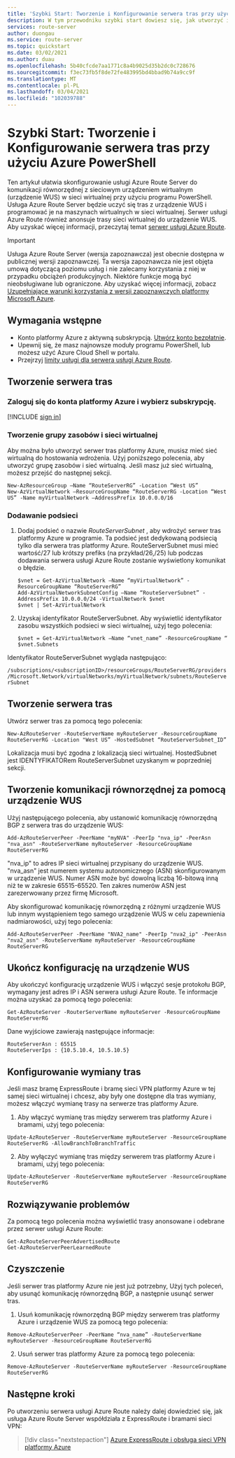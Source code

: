 ```yaml
---
title: 'Szybki Start: Tworzenie i Konfigurowanie serwera tras przy użyciu Azure PowerShell'
description: W tym przewodniku szybki start dowiesz się, jak utworzyć i skonfigurować serwer tras przy użyciu Azure PowerShell.
services: route-server
author: duongau
ms.service: route-server
ms.topic: quickstart
ms.date: 03/02/2021
ms.author: duau
ms.openlocfilehash: 5b40cfcde7aa1771c8a4b9025d35b2dc0c728676
ms.sourcegitcommit: f3ec73fb5f8de72fe483995bd4bbad9b74a9cc9f
ms.translationtype: MT
ms.contentlocale: pl-PL
ms.lasthandoff: 03/04/2021
ms.locfileid: "102039788"
---
```

# <a name="quickstart-create-and-configure-route-server-using-azure-powershell"></a>Szybki Start: Tworzenie i Konfigurowanie serwera tras przy użyciu Azure PowerShell

Ten artykuł ułatwia skonfigurowanie usługi Azure Route Server do komunikacji równorzędnej z sieciowym urządzeniem wirtualnym (urządzenie WUS) w sieci wirtualnej przy użyciu programu PowerShell. Usługa Azure Route Server będzie uczyć się tras z urządzenie WUS i programować je na maszynach wirtualnych w sieci wirtualnej. Serwer usługi Azure Route również anonsuje trasy sieci wirtualnej do urządzenie WUS. Aby uzyskać więcej informacji, przeczytaj temat [serwer usługi Azure Route](overview.md).

> [!IMPORTANT]
> Usługa Azure Route Server (wersja zapoznawcza) jest obecnie dostępna w publicznej wersji zapoznawczej.
> Ta wersja zapoznawcza nie jest objęta umową dotyczącą poziomu usług i nie zalecamy korzystania z niej w przypadku obciążeń produkcyjnych. Niektóre funkcje mogą być nieobsługiwane lub ograniczone.
> Aby uzyskać więcej informacji, zobacz [Uzupełniające warunki korzystania z wersji zapoznawczych platformy Microsoft Azure](https://azure.microsoft.com/support/legal/preview-supplemental-terms/).

## <a name="prerequisites"></a>Wymagania wstępne

* Konto platformy Azure z aktywną subskrypcją. [Utwórz konto bezpłatnie](https://azure.microsoft.com/free/?WT.mc_id=A261C142F).
* Upewnij się, że masz najnowsze moduły programu PowerShell, lub możesz użyć Azure Cloud Shell w portalu.
* Przejrzyj [limity usługi dla serwera usługi Azure Route](route-server-faq.md#limitations).

## <a name="create-a-route-server"></a>Tworzenie serwera tras

### <a name="sign-in-to-your-azure-account-and-select-your-subscription"></a>Zaloguj się do konta platformy Azure i wybierz subskrypcję.

[!INCLUDE [sign in](../../includes/expressroute-cloud-shell-connect.md)]

### <a name="create-a-resource-group-and-virtual-network"></a>Tworzenie grupy zasobów i sieci wirtualnej

Aby można było utworzyć serwer tras platformy Azure, musisz mieć sieć wirtualną do hostowania wdrożenia. Użyj poniższego polecenia, aby utworzyć grupę zasobów i sieć wirtualną. Jeśli masz już sieć wirtualną, możesz przejść do następnej sekcji.

```azurepowershell-interactive
New-AzResourceGroup –Name “RouteServerRG” -Location “West US”
New-AzVirtualNetwork –ResourceGroupName “RouteServerRG -Location “West US” -Name myVirtualNetwork –AddressPrefix 10.0.0.0/16
```

### <a name="add-a-subnet"></a>Dodawanie podsieci

1. Dodaj podsieć o nazwie *RouteServerSubnet* , aby wdrożyć serwer tras platformy Azure w programie. Ta podsieć jest dedykowaną podsiecią tylko dla serwera tras platformy Azure. RouteServerSubnet musi mieć wartość/27 lub krótszy prefiks (na przykład/26,/25) lub podczas dodawania serwera usługi Azure Route zostanie wyświetlony komunikat o błędzie.

    ```azurepowershell-interactive
    $vnet = Get-AzVirtualNetwork –Name “myVirtualNetwork” - ResourceGroupName “RouteServerRG”
    Add-AzVirtualNetworkSubnetConfig –Name “RouteServerSubnet” -AddressPrefix 10.0.0.0/24 -VirtualNetwork $vnet
    $vnet | Set-AzVirtualNetwork
    ```

1. Uzyskaj identyfikator RouteServerSubnet. Aby wyświetlić identyfikator zasobu wszystkich podsieci w sieci wirtualnej, użyj tego polecenia:

    ```azurepowershell-interactive
    $vnet = Get-AzVirtualNetwork –Name “vnet_name” -ResourceGroupName “
    $vnet.Subnets
    ```

Identyfikator RouteServerSubnet wygląda następująco:

`/subscriptions/<subscriptionID>/resourceGroups/RouteServerRG/providers/Microsoft.Network/virtualNetworks/myVirtualNetwork/subnets/RouteServerSubnet`

## <a name="create-the-route-server"></a>Tworzenie serwera tras

Utwórz serwer tras za pomocą tego polecenia:

```azurepowershell-interactive 
New-AzRouteServer -RouteServerName myRouteServer -ResourceGroupName RouteServerRG -Location "West US” -HostedSubnet “RouteServerSubnet_ID”
```

Lokalizacja musi być zgodna z lokalizacją sieci wirtualnej. HostedSubnet jest IDENTYFIKATORem RouteServerSubnet uzyskanym w poprzedniej sekcji.

## <a name="create-peering-with-an-nva"></a>Tworzenie komunikacji równorzędnej za pomocą urządzenie WUS

Użyj następującego polecenia, aby ustanowić komunikację równorzędną BGP z serwera tras do urządzenie WUS:

```azurepowershell-interactive 
Add-AzRouteServerPeer -PeerName "myNVA" -PeerIp "nva_ip" -PeerAsn "nva_asn" -RouteServerName myRouteServer -ResourceGroupName RouteServerRG
```

"nva_ip" to adres IP sieci wirtualnej przypisany do urządzenie WUS. "nva_asn" jest numerem systemu autonomicznego (ASN) skonfigurowanym w urządzenie WUS. Numer ASN może być dowolną liczbą 16-bitową inną niż te w zakresie 65515-65520. Ten zakres numerów ASN jest zarezerwowany przez firmę Microsoft.

Aby skonfigurować komunikację równorzędną z różnymi urządzenie WUS lub innym wystąpieniem tego samego urządzenie WUS w celu zapewnienia nadmiarowości, użyj tego polecenia:

```azurepowershell-interactive 
Add-AzRouteServerPeer -PeerName "NVA2_name" -PeerIp "nva2_ip" -PeerAsn "nva2_asn" -RouteServerName myRouteServer -ResourceGroupName RouteServerRG 
```

## <a name="complete-the-configuration-on-the-nva"></a>Ukończ konfigurację na urządzenie WUS

Aby ukończyć konfigurację urządzenie WUS i włączyć sesje protokołu BGP, wymagany jest adres IP i ASN serwera usługi Azure Route. Te informacje można uzyskać za pomocą tego polecenia:

```azurepowershell-interactive 
Get-AzRouteServer -RouterServerName myRouteServer -ResourceGroupName RouteServerRG
```

Dane wyjściowe zawierają następujące informacje:

``` 
RouteServerAsn : 65515
RouteServerIps : {10.5.10.4, 10.5.10.5}
```

## <a name="configure-route-exchange"></a><a name = "route-exchange"></a>Konfigurowanie wymiany tras

Jeśli masz bramę ExpressRoute i bramę sieci VPN platformy Azure w tej samej sieci wirtualnej i chcesz, aby były one dostępne dla tras wymiany, możesz włączyć wymianę trasy na serwerze tras platformy Azure.

1. Aby włączyć wymianę tras między serwerem tras platformy Azure i bramami, użyj tego polecenia:

```azurepowershell-interactive 
Update-AzRouteServer -RouteServerName myRouteServer -ResourceGroupName RouteServerRG -AllowBranchToBranchTraffic 
```

2. Aby wyłączyć wymianę tras między serwerem tras platformy Azure i bramami, użyj tego polecenia:

```azurepowershell-interactive 
Update-AzRouteServer -RouteServerName myRouteServer -ResourceGroupName RouteServerRG
```

## <a name="troubleshooting"></a>Rozwiązywanie problemów

Za pomocą tego polecenia można wyświetlić trasy anonsowane i odebrane przez serwer usługi Azure Route:

```azurepowershell-interactive
Get-AzRouteServerPeerAdvertisedRoute
Get-AzRouteServerPeerLearnedRoute
```
## <a name="clean-up"></a>Czyszczenie

Jeśli serwer tras platformy Azure nie jest już potrzebny, Użyj tych poleceń, aby usunąć komunikację równorzędną BGP, a następnie usunąć serwer tras. 

1. Usuń komunikację równorzędną BGP między serwerem tras platformy Azure i urządzenie WUS za pomocą tego polecenia:

```azurepowershell-interactive 
Remove-AzRouteServerPeer -PeerName “nva_name” -RouteServerName myRouteServer -ResourceGroupName RouteServerRG 
```

2. Usuń serwer tras platformy Azure za pomocą tego polecenia:

```azurepowershell-interactive 
Remove-AzRouteServer -RouteServerName myRouteServer -ResourceGroupName RouteServerRG
```

## <a name="next-steps"></a>Następne kroki

Po utworzeniu serwera usługi Azure Route należy dalej dowiedzieć się, jak usługa Azure Route Server współdziała z ExpressRoute i bramami sieci VPN: 

> [!div class="nextstepaction"]
> [Azure ExpressRoute i obsługa sieci VPN platformy Azure](expressroute-vpn-support.md)
